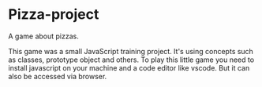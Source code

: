 # Pizza-project
A game about pizzas.

This game was a small JavaScript training project. It's using concepts such as classes, prototype object and others.
To play this little game you need to install javascript on your machine and a code editor like vscode. But it can also be accessed via browser.